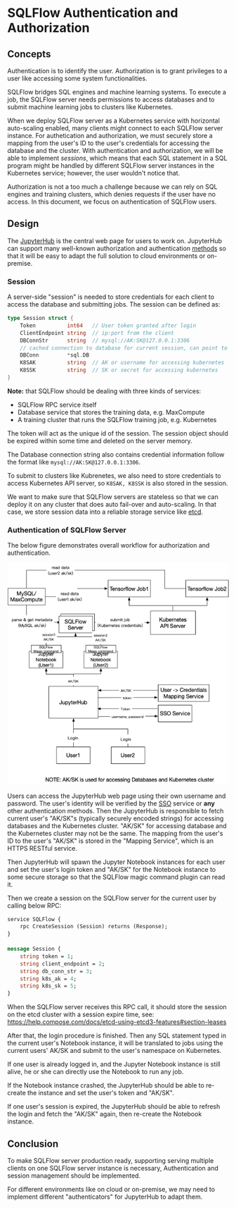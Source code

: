 # SQLFlow Authentication and Authorization

## Concepts

Authentication is to identify the
user. Authorization
is to grant privileges to a user like accessing some system
functionalities.

SQLFlow bridges SQL engines and
machine learning systems. To execute a job,
the SQLFlow server needs permissions to access databases and to submit machine learning jobs to
clusters like Kubernetes.

When we deploy SQLFlow server as a Kubernetes service with horizontal auto-scaling enabled, many clients
might connect to each SQLFlow server instance.  For authetication and authorization, we must securely store a mapping
from the user's ID to the user's credentials for accessing the database and the
cluster. With authentication and authorization, we will be able to implement *sessions*, which means that each SQL statement in a SQL program might be handled by different SQLFlow server instances in the Kubernetes service; however, the user wouldn't notice that.

Authorization is not a too much a challenge because we can rely on
SQL engines and training clusters, which denies requests if the user
have no access.  In this document, we focus on authentication of SQLFlow users.

## Design

The [JupyterHub](https://jupyterhub.readthedocs.io/en/stable/) is the central web
page for users to work on. JupyterHub can support many well-known authorization
and authentication [methods](https://github.com/jupyterhub/jupyterhub/wiki/Authenticators)
so that it will be easy to adapt the full solution to cloud environments
or on-premise.

### Session

A server-side "session" is needed to store credentials for each client to access
the database and submitting jobs. The session can be defined as:

```go
type Session struct {
    Token          int64   // User token granted after login
    ClientEndpoint string  // ip:port from the client
    DBConnStr      string  // mysql://AK:SK@127.0.0.1:3306
    // cached connection to database for current session, can point to a global connecion map
    DBConn         *sql.DB
    K8SAK          string  // AK or username for accessing kubernetes
    K8SSK          string  // SK or secret for accessing kubernetes
}
```

**Note:** that SQLFlow should be dealing with three kinds of services:

- SQLFlow RPC service itself
- Database service that stores the training data, e.g. MaxCompute
- A training cluster that runs the SQLFlow training job, e.g. Kubernetes

The token will act as the unique id of the session. The session object
should be expired within some time and deleted on the server memory.

The Database connection string also contains credential information
follow the format like `mysql://AK:SK@127.0.0.1:3306`.

To submit to clusters like Kubrenetes, we also need to store credentials
to access Kubernetes API server, so `K8SAK, K8SSK` is also stored in
the session.

We want to make sure that SQLFlow servers are stateless so that we can
deploy it on any cluster that does auto fail-over and auto-scaling. In
that case, we store session data into a reliable storage service like
[etcd](https://github.com/etcd-io/etcd). 

### Authentication of SQLFlow Server

The below figure demonstrates overall workflow for authorization and
authentication.

![](../figures/sqlflow_auth.png)

Users can access the JupyterHub web page using their own username and password.
The user's identity will be verified by the [SSO](https://en.wikipedia.org/wiki/Single_sign-on)
service or **any** other authentication methods. Then the JupyterHub
is responsible to fetch current user's "AK/SK"s (typically securely encoded strings)
for accessing databases and the Kubernetes cluster. "AK/SK" for accessing database and
the Kubernetes cluster may not be the same. The mapping from the user's ID to the user's
"AK/SK" is stored in the "Mapping Service", which is an HTTPS RESTful service.

Then JupyterHub will spawn the Jupyter
Notebook instances for each user and set the user's login token and "AK/SK" for
the Notebook instance to some secure storage so that the SQLFlow magic command plugin
can read it.

Then we create a session on the SQLFlow server for the current user by calling below RPC:

```proto
service SQLFlow {
    rpc CreateSession (Session) returns (Response);
}

message Session {
    string token = 1;
    string client_endpoint = 2;
    string db_conn_str = 3;
    string k8s_ak = 4;
    string k8s_sk = 5;
}
```

When the SQLFlow server receives this RPC call, it should store the session
on the etcd cluster with a session expire time, see:
https://help.compose.com/docs/etcd-using-etcd3-features#section-leases

After that, the login procedure is finished. Then any SQL statement typed in
the current user's Notebook instance, it will be translated to jobs using
the current users' AK/SK and submit to the user's namespace on Kubernetes.

If one user is already logged in, and the Jupyter Notebook instance is still
alive, he or she can directly use the Notebook to run any job.

If the Notebook instance crashed, the JupyterHub should be able to re-create
the instance and set the user's token and "AK/SK".

If one user's session is expired, the JupyterHub should be able to refresh the
login and fetch the "AK/SK" again, then re-create the Notebook instance.


## Conclusion

To make SQLFlow server production ready, supporting serving multiple clients on one
SQLFlow server instance is necessary, Authentication and session management should
be implemented.

For different environments like on cloud or on-premise, we may need to implement
different "authenticators" for JupyterHub to adapt them.
